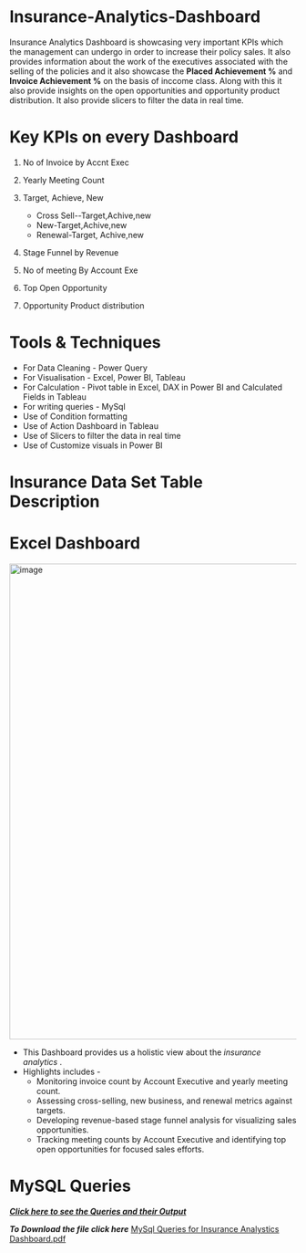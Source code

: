 # Insurance-Analytics-Dashboard
Insurance Analytics Dashboard is showcasing very important KPIs which the management can undergo in order to increase their policy sales. It also provides information about the work of the executives associated with the selling of the policies and it also showcase the **Placed Achievement %** and **Invoice Achievement %** on the basis of inccome class. Along with this it also provide insights on the open opportunities and opportunity product distribution. It also provide slicers to filter the data in real time.

# Key KPIs on every Dashboard

1. No of Invoice by Accnt Exec
2. Yearly Meeting Count
   
3. Target, Achieve, New
    * Cross Sell--Target,Achive,new
    * New-Target,Achive,new
    * Renewal-Target, Achive,new  

4. Stage Funnel by Revenue
5. No of meeting By Account Exe
6. Top Open Opportunity
7. Opportunity Product distribution

# Tools & Techniques
  * For Data Cleaning   - Power Query
  * For Visualisation   - Excel, Power BI, Tableau
  * For Calculation     - Pivot table in Excel, DAX in Power BI and Calculated Fields in Tableau
  * For writing queries - MySql
  * Use of Condition formatting
  * Use of Action Dashboard in Tableau
  * Use of Slicers to filter the data in real time
  * Use of Customize visuals in Power BI
# Insurance Data Set Table Description


# Excel Dashboard
<img width="1875" height="834" alt="image" src="https://github.com/user-attachments/assets/9d6f9f34-2af0-411f-b870-0eb8adfaea75" />

  * This Dashboard provides us a holistic view about the *insurance analytics* .
  * Highlights includes -
      * Monitoring invoice count by Account Executive and yearly meeting count.
      * Assessing cross-selling, new business, and renewal metrics against targets.
      * Developing revenue-based stage funnel analysis for visualizing sales opportunities.
      * Tracking meeting counts by Account Executive and identifying top open opportunities for focused sales efforts.
   
# MySQL Queries 
***[Click here to see the Queries and their Output](https://github.com/varunrajbokaro/Insurance-Analytics-Dashboard/blob/main/MySql%20Queries%20for%20Insurance%20Analystics%20Dashboard.pdf)***

***To Download the file click here***
  [MySql Queries for Insurance Analystics Dashboard.pdf](https://github.com/user-attachments/files/21910861/MySql.Queries.for.Insurance.Analystics.Dashboard.pdf)



